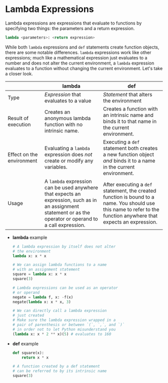 # Lambda Expressions

Lambda expressions are expressions that evaluate to functions by specifying two things: the parameters and a return expression.

```python
lambda <parameters>: <return expression>
```

While both `lambda` expressions and `def` statements create function objects, there are some notable differences. `lambda` expressions work like other expressions; much like a mathematical expression just evaluates to a number and does not alter the current environment, a `lambda` expression evaluates to a function without changing the current environment. Let's take a closer look.

|                           | **lambda**                                                                                                                                                    | **def**                                                                                                                                                            |
| ------------------------- | ------------------------------------------------------------------------------------------------------------------------------------------------------------- | ------------------------------------------------------------------------------------------------------------------------------------------------------------------ |
| Type                      | _Expression_ that evaluates to a value                                                                                                                        | _Statement_ that alters the environment                                                                                                                            |
| Result of execution       | Creates an anonymous lambda function with no intrinsic name.                                                                                                  | Creates a function with an intrinsic name and binds it to that name in the current environment.                                                                    |
| Effect on the environment | Evaluating a `lambda` expression does _not_ create or modify any variables.                                                                                   | Executing a `def` statement both creates a new function object _and_ binds it to a name in the current environment.                                                |
| Usage                     | A `lambda` expression can be used anywhere that expects an expression, such as in an assignment statement or as the operator or operand to a call expression. | After executing a `def` statement, the created function is bound to a name. You should use this name to refer to the function anywhere that expects an expression. |

*   **lambda** example

    ```python
    # A lambda expression by itself does not alter
    # the environment
    lambda x: x * x

    # We can assign lambda functions to a name
    # with an assignment statement
    square = lambda x: x * x
    square(3)

    # Lambda expressions can be used as an operator
    # or operand
    negate = lambda f, x: -f(x)
    negate(lambda x: x * x, 3)

    # We can directly call a lambda expression
    # just created
    # Make sure the lambda expression wrapped in a
    # pair of parenthesis or between `(`, `,`, and `)`
    # in order not to let Python misunderstand you
    (lambda x: x * 2 ** x)(5) # evaluates to 160
    ```
*   **def** example

    ```python
    def square(x):
        return x * x

    # A function created by a def statement
    # can be referred to by its intrinsic name
    square(3)
    ```

